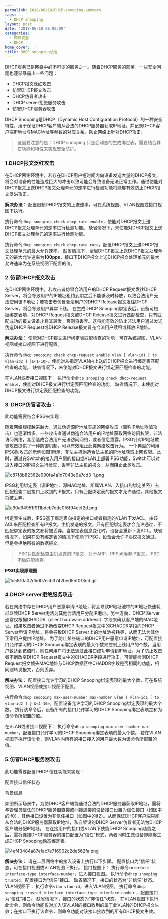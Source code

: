 ```yaml
---
permalink: 2018/06/18/DHCP-snooping-summary
tags:
  - DHCP snooping
layout: post
date: '2018-06-18 08:00:00'
categories:
  - 网络安全
  - DHCP
home_cover: ''
title: DHCP snooping总结
---
```


DHCP服务已是网络中必不可少的服务之一。随着DHCP服务的部署，一些安全问题也逐渐暴露出一些问题：

- DHCP报文泛红攻击
- 仿冒DHCP报文攻击
- DHCP仿冒者攻击
- DHCP server拒绝服务攻击
- 仿冒DHCP服务器攻击

DHCP Snooping是DHCP（Dynamic Host Configuration Protocol）的一种安全特性，用于保证DHCP客户端从合法的DHCP服务器获取IP地址，并记录DHCP客户端IP地址与MAC地址等参数的对应关系，防止网络上针对DHCP攻击。


> 这里要注意的是：DHCP snooping 只是会动态的生成绑定表，需要结合其它功能和特性来实现安全防护。


### 1.DHCP报文泛红攻击


在DHCP网络环境中，若存在DHCP用户短时间内向设备发送大量的DHCP报文，将会对设备的性能造成巨大的冲击以致可能会导致设备无法正常工作。通过使能对DHCP报文上送DHCP报文处理单元的速率进行检测功能将能够有效防止DHCP报文泛洪攻击。


**解决办法：**
配置限制DHCP报文的上送速率，可在系统视图、VLAN视图或接口视图下执行。


执行命令`dhcp snooping check dhcp-rate enable`，使能对DHCP报文上送DHCP报文处理单元的速率进行检测功能。
缺省情况下，未使能对DHCP报文上送DHCP报文处理单元的速率进行检测功能。


执行命令`dhcp snooping check dhcp-rate rate`，配置DHCP报文上送DHCP报文处理单元的最大允许速率。
缺省情况下，全局DHCP报文上送DHCP报文处理单元的最大允许速率为**100pps**，接口下DHCP报文上送DHCP报文处理单元的最大允许速率为在系统视图下配置的值。


### 2.仿冒DHCP报文攻击


在DHCP网络环境中，若攻击者仿冒合法用户的DHCP Request报文发往DHCP Server，将会导致用户的IP地址租约到期之后不能够及时释放，以致合法用户无法使用该IP地址；若攻击者仿冒合法用户的DHCP Release报文发往DHCP Server，将会导致用户异常下线。
在生成DHCP Snooping绑定表后，设备可根据绑定表项，对DHCP Request报文或DHCP Release报文进行匹配检查，只有匹配成功的报文设备才将其转发，否则将丢弃。这将能有效的防止非法用户通过发送伪造DHCP Request或DHCP Release报文冒充合法用户续租或释放IP地址。


**解决办法：**
使能对DHCP报文进行绑定表匹配检查的功能，可在系统视图、VLAN视图或接口视图下进行配置。


执行命令`dhcp snooping check dhcp-request enable vlan { vlan-id1 [ to vlan-id2 ] }&<1-10>`，使能对从指定VLAN内上送的DHCP报文进行绑定表匹配检查的功能。
缺省情况下，未使能对DHCP报文进行绑定表匹配检查的功能。


在VLAN或者接口视图下：
执行命令`dhcp snooping check dhcp-request enable`，使能对DHCP报文进行绑定表匹配检查的功能。
缺省情况下，未使能对DHCP报文进行绑定表匹配检查的功能。


### 3. DHCP仿冒者攻击：


此功能需要结合IPSG来实现：


随着网络规模越来越大，通过伪造源IP地址实施的网络攻击（简称IP地址欺骗攻击）也逐渐增多。一些攻击者通过伪造合法用户的IP地址获取网络访问权限，非法访问网络，甚至造成合法用户无法访问网络，或者信息泄露。IPSG针对IP地址欺骗攻击提供了一种防御机制，可以有效阻止此类网络攻击行为。
一个典型的利用IPSG防攻击的示例如图1所示，非法主机伪造合法主机的IP地址获取上网权限。此时，通过在Switch的接入用户侧的接口或VLAN上部署IPSG功能，Switch可以对进入接口的IP报文进行检查，丢弃非法主机的报文，从而阻止此类攻击。


![c87f8b82362e990fa4a1d7043e9a7cd3-1.png](../post_images/32587b877e40be7d0ee56acd73c5162c.png)


IPSG利用绑定表（源IP地址、源MAC地址、所属VLAN、入接口的绑定关系）去匹配检查二层接口上收到的IP报文，只有匹配绑定表的报文才允许通过，其他报文将被丢弃。


![e90a64951f911bdeb7ddc0f6f94eef2d.png](../post_images/8d1a4b60c58e7f85464b9f3703f5aae5.png)


绑定表生成后，IPSG基于绑定表向指定的接口或者指定的VLAN下发ACL，由该ACL来匹配检查所有IP报文。主机发送的报文，只有匹配绑定表才会允许通过，不匹配绑定表的报文都将被丢弃。当绑定表信息变化时，设备会重新下发ACL。缺省情况下，如果在没有绑定表的情况下使能了IPSG，设备会允许IP协议报文通过，但是会拒绝所有的数据报文。


> IPSG只匹配检查主机发送的IP报文，对于ARP、PPPoE等非IP报文，IPSG不做匹配检查。


**IPSG实现原理图**


![1c5810a02d5d07ecb3742bed55f013ed.gif](../post_images/5b215eeb83b7ed543a237343b927d9f8.gif)


### 4.DHCP server拒绝服务攻击


若在网络中存在DHCP用户恶意申请IP地址，将会导致IP地址池中的IP地址快速耗尽以致DHCP Server无法为其他合法用户分配IP地址。另一方面，DHCP Server通常仅根据CHADDR（client hardware address）字段来确认客户端的MAC地址。如果攻击者通过不断改变DHCP Request报文中的CHADDR字段向DHCP Server申请IP地址，将会导致DHCP Server上的地址池被耗尽，从而无法为其他正常用户提供IP地址。
为了防止某些端口的DHCP用户恶意申请IP地址，可配置接口允许学习的DHCP Snooping绑定表项的最大个数来控制上线用户的个数，当用户数达到该值时，则任何用户将无法通过此接口成功申请到IP地址。为了防止攻击者不断改变DHCP Request报文中的CHADDR字段进行攻击，可使能检测DHCP Request报文帧头MAC地址与DHCP数据区中CHADDR字段是否相同的功能，相同则转发报文，否则丢弃。


**解决办法：**
配置接口允许学习的DHCP Snooping绑定表项的最大个数，可在系统视图、VLAN视图或接口视图下配置。


执行命令`dhcp snooping max-user-number max-number vlan { vlan-id1 [ to vlan-id2 ] } &<1-10>`，配置设备允许学习的DHCP Snooping绑定表项的最大个数。
执行该命令后，设备所有的接口允许学习的DHCP Snooping绑定表项之和为该命令所配置的值。


在VLAN或者接口视图下：
执行命令`dhcp snooping max-user-number max-number`，配置接口允许学习的DHCP Snooping绑定表项的最大个数。
若在VLAN视图下执行该命令，则VLAN内所有的接口接入的用户最大数为该命令所配置的值。


### 5.仿冒DHCP服务器攻击


此功能需要配置DHCP 信任功能来实现：


配置接口信任状态


背景信息


如图所示场景中，为使DHCP客户端能通过合法的DHCP服务器获取IP地址，需将与管理员信任的DHCP服务器直接或间接连接的设备接口设置为信任接口（如图中的if0），其他接口设置为非信任接口（如图中的if2）。从而保证DHCP客户端只能从合法的DHCP服务器获取IP地址，私自架设的DHCP Server仿冒者无法为DHCP客户端分配IP地址。
在连接用户的接口或VLAN下使能DHCP Snooping功能之后，需将连接DHCP服务器的接口配置为“信任”模式，两者同时生效设备即能够生成DHCP Snooping动态绑定表。


![4ef43484a87efac7e716902c2de562fa.png](../post_images/caed30864a51853149d4c59795d376cc.png)


**解决办法：**
请在二层网络中的接入设备上执行以下步骤。
配置接口为“信任”状态，可在接口视图或VLAN视图下执行。
接口视图下：
执行命令`interface interface-type interface-number`，进入接口视图。
执行命令`dhcp snooping trusted`，配置接口为“信任”接口。
缺省情况下，接口的状态为“非信任”状态。
VLAN视图下：
执行命令`vlan vlan-id`，进入VLAN视图。
执行命令`dhcp snooping trusted interface interface-type interface-number` ，配置接口为“信任”接口。
缺省情况下，接口的状态为“非信任”状态。
在VLAN视图下执行此命令，则命令功能仅对加入该VLAN的接口收到的属于此VLAN的DHCP报文生效；在接口下执行该命令，则命令功能对该接口接收到的所有DHCP报文生效。


